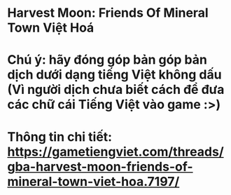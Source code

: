 # Harvest Moon: Friends Of Mineral Town Việt Hoá
# Chú ý: hãy đóng góp bản góp bản dịch dưới dạng tiếng Việt không dấu (Vì người dịch chưa biết cách để đưa các chữ cái Tiếng Việt vào game :>)
# Thông tin chi tiết: https://gametiengviet.com/threads/gba-harvest-moon-friends-of-mineral-town-viet-hoa.7197/

